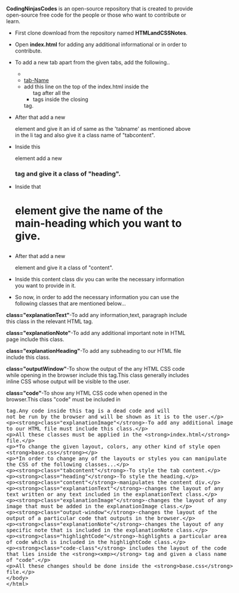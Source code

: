 


**CodingNinjasCodes** is an open-source repository that is created to provide open-source free code for the people or those who want to contribute or learn.

- First clone download from the repository named **HTMLandCSSNotes**.
 
- Open **index.html** for adding any additional informational or in order to contribute.

- To add a new tab apart from the given tabs, add the following..
  - <li onclick="openPage(event, 'tab_name')"><a href="javascript:void(0)" class="tablinks">tab-Name</a></li>
  - add this line on the top of the index.html inside the <ul> tag after all the <li> tags inside the closing </ul> tag.

- After that add a new <div> element and give it an id of same as the 'tabname' as mentioned above in the li tag and also give it a class name of "tabcontent".

- Inside this <div> element add a new <h3> tag and give it a class of "heading".

- Inside that <h1> element give the name of the main-heading which you want to give.

- After that add a new <div> element and give it a class of "content".

- Inside this content class div you can write the necessary information you want to provide in it.

- So now, in order to add the necessary information you can use the following classes that are mentioned below...


**class="explanationText"**-To add any information,text, paragraph include this class in the relevant HTML tag.

**class="explanationNote"**-To add any additional important note in HTML page include this class.

**class="explanationHeading"**-To add any subheading to our HTML file include this class.

**class="outputWindow"**-To show the output of the any HTML CSS code while opening in the browser include this tag.This class generally includes inline CSS whose output will be visible to the user.

**class="code"**-To show any HTML CSS code when opened in the browser.This class "code" must be included in <xmp class="code">tag.Any code inside this tag is a dead code and will not be run by the browser and will be shown as it is to the user.

**class="explanationImage"**-To add any additional image to our HTML file must include this class.


All these classes must be applied in the **index.html** file.

*To change the given layout, colors, any other kind of style open **base.css**

*In order to change any of the layouts or styles you can manipulate the CSS of the following classes...

**class="tabcontent"**-To style the tab content.

**class="heading"**-To style the heading.

**class="content"**-manipulates the content div.

**class="explanationText"**-changes the layout of any text written or any text included in the explanationText class.

**class="explanationImage"**-changes the layout of any image that must be added in the explanationImage class.

**class="output-window"**-changes the layout of the output of a particular code that outputs in the browser.

**class="explanationNote"**-changes the layout of any specific note that is included in the explanationNote class.

**class="highlightCode"**-highlights a particular area of code which is included in the highlightCode class.

**class="code-class"** includes the layout of the code that lies inside the **<xmp>** tag and given a class name of "code".

All these changes should be done inside the **base.css** file.








